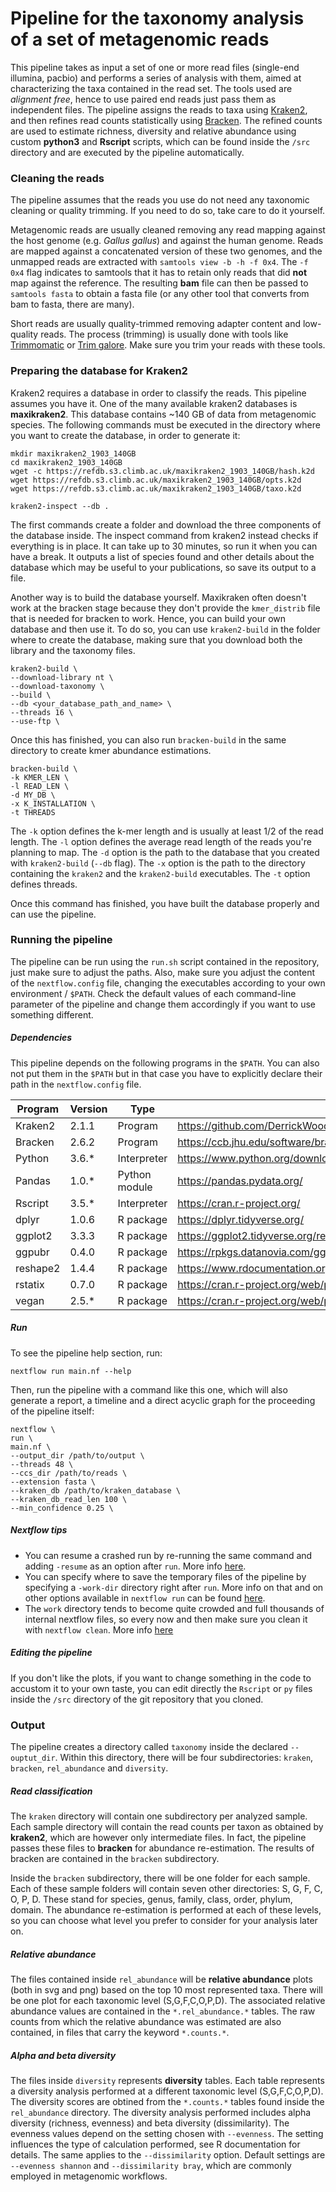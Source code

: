 # Pipeline for the taxonomy analysis of a set of metagenomic reads

This pipeline takes as input a set of one or more read files (single-end illumina, pacbio) and performs a series of analysis with them, aimed at characterizing the taxa contained in the read set. The tools used are *alignment free*, hence to use paired end reads just pass them as independent files. The pipeline assigns the reads to taxa using [Kraken2](https://github.com/DerrickWood/kraken2/wiki/Manual), and then refines read counts statistically using [Bracken](https://github.com/jenniferlu717/BrackenA). The refined counts are used to estimate richness, diversity and relative abundance using custom **python3** and **Rscript** scripts, which can be found inside the `/src` directory and are executed by the pipeline automatically.

### Cleaning the reads

The pipeline assumes that the reads you use do not need any taxonomic cleaning or quality trimming. If you need to do so, take care to do it yourself.

Metagenomic reads are usually cleaned removing any read mapping against the host genome (e.g. *Gallus gallus*) and against the human genome. Reads are mapped against a concatenated version of these two genomes, and the unmapped reads are extracted with `samtools view -b -h -f 0x4`. The `-f 0x4` flag indicates to samtools that it has to retain only reads that did **not** map against the reference. The resulting **bam** file can then be passed to `samtools fasta` to obtain a fasta file (or any other tool that converts from bam to fasta, there are many).

Short reads are usually quality-trimmed removing adapter content and low-quality reads. The process (trimming) is usually done with tools like [Trimmomatic](http://www.usadellab.org/cms/uploads/supplementary/Trimmomatic/TrimmomaticManual_V0.32.pdf) or [Trim galore](https://www.bioinformatics.babraham.ac.uk/projects/trim_galore/). Make sure you trim your reads with these tools.

### Preparing the database for Kraken2

Kraken2 requires a database in order to classify the reads. This pipeline assumes you have it. One of the many available kraken2 databases is **maxikraken2**. This database contains ~140 GB of data from metagenomic species. The following commands must be executed in the directory where you want to create the database, in order to generate it:

```
mkdir maxikraken2_1903_140GB
cd maxikraken2_1903_140GB
wget -c https://refdb.s3.climb.ac.uk/maxikraken2_1903_140GB/hash.k2d
wget https://refdb.s3.climb.ac.uk/maxikraken2_1903_140GB/opts.k2d
wget https://refdb.s3.climb.ac.uk/maxikraken2_1903_140GB/taxo.k2d

kraken2-inspect --db .
```

The first commands create a folder and download the three components of the database inside. The inspect command from kraken2 instead checks if everything is in place. It can take up to 30 minutes, so run it when you can have a break. It outputs a list of species found and other details about the database which may be useful to your publications, so save its output to a file.

Another way is to build the database yourself. Maxikraken often doesn't work at the bracken stage because they don't provide the `kmer_distrib` file that is needed for bracken to work. Hence, you can build your own database and then use it. To do so, you can use `kraken2-build` in the folder where to create the database, making sure that you download both the library and the taxonomy files.

```
kraken2-build \
--download-library nt \
--download-taxonomy \
--build \
--db <your_database_path_and_name> \
--threads 16 \
--use-ftp \
```

Once this has finished, you can also run `bracken-build` in the same directory to create kmer abundance estimations.

```
bracken-build \
-k KMER_LEN \
-l READ_LEN \
-d MY_DB \
-x K_INSTALLATION \
-t THREADS
```

The `-k` option defines the k-mer length and is usually at least 1/2 of the read length. The `-l` option defines the average read length of the reads you're planning to map. The `-d` option is the path to the database that you created with `kraken2-build` (`--db` flag). The `-x` option is the path to the directory containing the `kraken2` and the `kraken2-build` executables. The `-t` option defines threads.

Once this command has finished, you have built the database properly and can use the pipeline.  


### Running the pipeline

The pipeline can be run using the `run.sh` script contained in the repository, just make sure to adjust the paths. Also, make sure you adjust the content of the `nextflow.config` file, changing the executables according to your own environment / `$PATH`. Check the default values of each command-line parameter of the pipeline and change them accordingly if you want to use something different.

##### Dependencies

This pipeline depends on the following programs in the `$PATH`. You can also not put them in the `$PATH` but in that case you have to explicitly declare their path in the `nextflow.config` file.

| Program  | Version | Type          | Link                                                            |
|----------|---------|---------------|-----------------------------------------------------------------|
| Kraken2  | 2.1.1   | Program       | https://github.com/DerrickWood/kraken2/wiki/Manual              |
| Bracken  | 2.6.2   | Program       | https://ccb.jhu.edu/software/bracken/                           |
| Python   | 3.6.*   | Interpreter   | https://www.python.org/downloads/                               |
| Pandas   | 1.0.*   | Python module | https://pandas.pydata.org/                                      |
| Rscript  | 3.5.*   | Interpreter   | https://cran.r-project.org/                                     |
| dplyr    | 1.0.6   | R package     | https://dplyr.tidyverse.org/                                    |
| ggplot2  | 3.3.3   | R package     | https://ggplot2.tidyverse.org/reference/                        |
| ggpubr   | 0.4.0   | R package     | https://rpkgs.datanovia.com/ggpubr/                             |
| reshape2 | 1.4.4   | R package     | https://www.rdocumentation.org/packages/reshape2/versions/1.4.4 |
| rstatix  | 0.7.0   | R package     | https://cran.r-project.org/web/packages/rstatix/index.html      |
| vegan    | 2.5.*   | R package     | https://cran.r-project.org/web/packages/vegan/vegan.pdf         |


##### Run

To see the pipeline help section, run:

```
nextflow run main.nf --help
```

Then, run the pipeline with a command like this one, which will also generate a report, a timeline and a direct acyclic graph for the proceeding of the pipeline itself:

```
nextflow \
run \
main.nf \
--output_dir /path/to/output \
--threads 48 \
--ccs_dir /path/to/reads \
--extension fasta \
--kraken_db /path/to/kraken_database \
--kraken_db_read_len 100 \
--min_confidence 0.25 \
```

##### Nextflow tips

- You can resume a crashed run by re-running the same command and adding `-resume` as an option after `run`. More info [here](https://www.nextflow.io/docs/latest/getstarted.html).
- You can specify where to save the temporary files of the pipeline by specifying a `-work-dir` directory right after `run`. More info on that and on other options available in `nextflow run` can be found [here](https://www.nextflow.io/docs/latest/cli.html#clean).
- The `work` directory tends to become quite crowded and full thousands of internal nextflow files, so every now and then make sure you clean it with `nextflow clean`. More info [here](https://www.nextflow.io/docs/latest/cli.html#clean)

##### Editing the pipeline

If you don't like the plots, if you want to change something in the code to accustom it to your own taste, you can edit directly the `Rscript` or `py` files inside the `/src` directory of the git repository that you cloned.

### Output

The pipeline creates a directory called `taxonomy` inside the declared `--ouptut_dir`. Within this directory, there will be four subdirectories: `kraken`, `bracken`, `rel_abundance` and `diversity`.

##### Read classification

The `kraken` directory will contain one subdirectory per analyzed sample. Each sample directory will contain the read counts per taxon as obtained by **kraken2**, which are however only intermediate files. In fact, the pipeline passes these files to **bracken** for abundance re-estimation. The results of bracken are contained in the `bracken` subdirectory.

Inside the `bracken` subdirectory, there will be one folder for each sample. Each of these sample folders will contain seven other directories: S, G, F, C, O, P, D. These stand for species, genus, family, class, order, phylum, domain. The abundance re-estimation is performed at each of these levels, so you can choose what level you prefer to consider for your analysis later on.

##### Relative abundance

The files contained inside `rel_abundance` will be **relative abundance** plots (both in svg and png) based on the top 10 most represented taxa. There will be one plot for each taxonomic level (S,G,F,C,O,P,D). The associated relative abundance values are contained in the `*.rel_abundance.*` tables. The raw counts from which the relative abundance was estimated are also contained, in files that carry the keyword `*.counts.*`.

##### Alpha and beta diversity

The files inside `diversity` represents **diversity** tables. Each table represents a diversity analysis performed at a different taxonomic level (S,G,F,C,O,P,D). The diversity scores are obtined from the `*.counts.*` tables found inside the `rel_abundance` directory. The diversity analysis performed includes alpha diversity (richness, evenness) and beta diversity (dissimilarity). The evenness values depend on the setting chosen with `--evenness`. The setting influences the type of calculation performed, see R documentation for details. The same applies to the `--dissimilarity` option. Default settings are `--evenness shannon` and `--dissimilarity bray`, which are commonly employed in metagenomic workflows.
